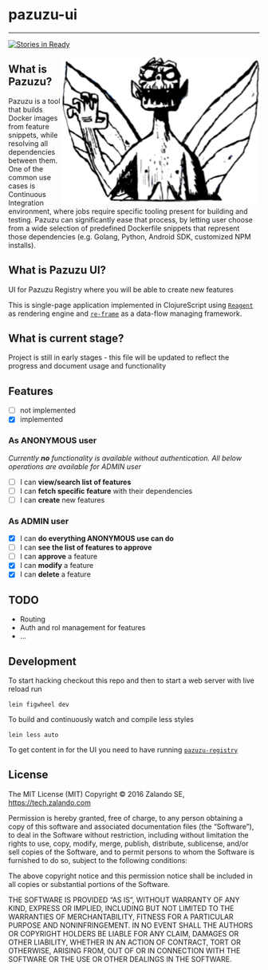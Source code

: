 # pazuzu-ui
------------------------------------------------------------

[![Stories in Ready](https://badge.waffle.io/zalando/pazuzu-ui.png?label=ready&title=Ready)](http://waffle.io/zalando/pazuzu-ui)

<img align="right" height="300" src="/pazuzu-logo.png">

What is Pazuzu?
---------------
Pazuzu is a tool that builds Docker images from feature snippets, while
resolving all dependencies between them. One of the common use cases is
Continuous Integration environment, where jobs require specific tooling present
for building and testing. Pazuzu can significantly ease that process, by letting user
choose from a wide selection of predefined Dockerfile snippets that represent
those dependencies (e.g. Golang, Python, Android SDK, customized NPM installs).

What is Pazuzu UI?
------------------------

UI for Pazuzu Registry where you will be able to create new features

This is single-page application implemented in ClojureScript using
[`Reagent`](https://github.com/reagent-project/reagent) as rendering engine and
[`re-frame`](https://github.com/Day8/re-frame) as a data-flow managing framework.

What is current stage?
----------------------
Project is still in early stages - this file will be updated to reflect the
progress and document usage and functionality

Features
--------
* [ ] not implemented
* [x] implemented

### **As ANONYMOUS user**
*Currently **no** functionality is available without authentication.
All below operations are available for ADMIN user*
 * [ ] I can **view/search list of features**
 * [ ] I can **fetch specific feature** with their dependencies
 * [ ] I can **create** new features

### **As ADMIN user**
  * [x] I can **do everything ANONYMOUS use can do**
  * [ ] I can **see the list of features to approve**
  * [ ] I can **approve** a feature
  * [x] I can **modify** a feature
  * [x] I can **delete** a feature

TODO
----
- Routing
- Auth and rol management for features
- ...



Development
-----------

To start hacking checkout this repo and then to start a web server with live reload run

    lein figwheel dev

 To build and continuously watch and compile less styles

    lein less auto


To get content in for the UI you need to have running [`pazuzu-registry`](https://github.com/zalando/pazuzu-registry)

License
-------

The MIT License (MIT)
Copyright © 2016 Zalando SE, https://tech.zalando.com

Permission is hereby granted, free of charge, to any person obtaining a copy
of this software and associated documentation files (the “Software”), to deal
in the Software without restriction, including without limitation the rights
to use, copy, modify, merge, publish, distribute, sublicense, and/or sell
copies of the Software, and to permit persons to whom the Software is
furnished to do so, subject to the following conditions:

The above copyright notice and this permission notice shall be included in
all copies or substantial portions of the Software.

THE SOFTWARE IS PROVIDED “AS IS”, WITHOUT WARRANTY OF ANY KIND, EXPRESS OR
IMPLIED, INCLUDING BUT NOT LIMITED TO THE WARRANTIES OF MERCHANTABILITY,
FITNESS FOR A PARTICULAR PURPOSE AND NONINFRINGEMENT. IN NO EVENT SHALL THE
AUTHORS OR COPYRIGHT HOLDERS BE LIABLE FOR ANY CLAIM, DAMAGES OR OTHER
LIABILITY, WHETHER IN AN ACTION OF CONTRACT, TORT OR OTHERWISE, ARISING FROM,
OUT OF OR IN CONNECTION WITH THE SOFTWARE OR THE USE OR OTHER DEALINGS IN
THE SOFTWARE.
